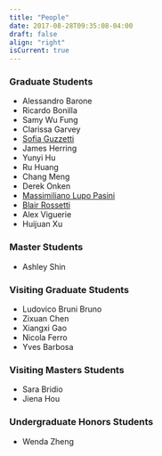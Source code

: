 ```yaml
---
title: "People"
date: 2017-08-28T09:35:08-04:00
draft: false
align: "right"
isCurrent: true
---
```


### Graduate Students
- Alessandro Barone
- Ricardo Bonilla
- Samy Wu Fung
- Clarissa Garvey
- [Sofia Guzzetti](http://www.mathcs.emory.edu/~sguzze2/)
- James Herring
- Yunyi Hu
- Ru Huang
- Chang Meng
- Derek Onken
- [Massimiliano Lupo Pasini](http://www.mathcs.emory.edu/~mlupopa/)
- [Blair Rossetti](http://blairrossetti.com/)
- Alex Viguerie
- Huijuan Xu

### Master Students
- Ashley Shin

### Visiting Graduate Students
- Ludovico Bruni Bruno
- Zixuan Chen
- Xiangxi Gao
- Nicola Ferro
- Yves Barbosa

### Visiting Masters Students
- Sara Bridio
- Jiena Hou

### Undergraduate Honors Students
- Wenda Zheng



